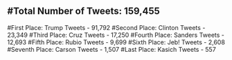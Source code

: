 #Total Number of Tweets: 159,455 
---
#First Place: Trump Tweets - 91,792
#Second Place: Clinton Tweets - 23,349
#Third Place: Cruz Tweets - 17,250
#Fourth Place: Sanders Tweets - 12,693
#Fifth Place: Rubio Tweets - 9,699
#Sixth Place: Jeb! Tweets - 2,608
#Seventh Place: Carson Tweets - 1,507
#Last Place: Kasich Tweets - 557
